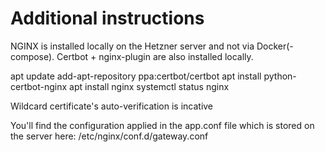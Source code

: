 # Additional instructions

NGINX is installed locally on the Hetzner server and not via Docker(-compose). Certbot + nginx-plugin
are also installed locally.

apt update
add-apt-repository ppa:certbot/certbot
apt install python-certbot-nginx
apt install nginx
systemctl status nginx

Wildcard certificate's auto-verification is incative

You'll find the configuration applied in the app.conf file which is stored on the server here:
/etc/nginx/conf.d/gateway.conf